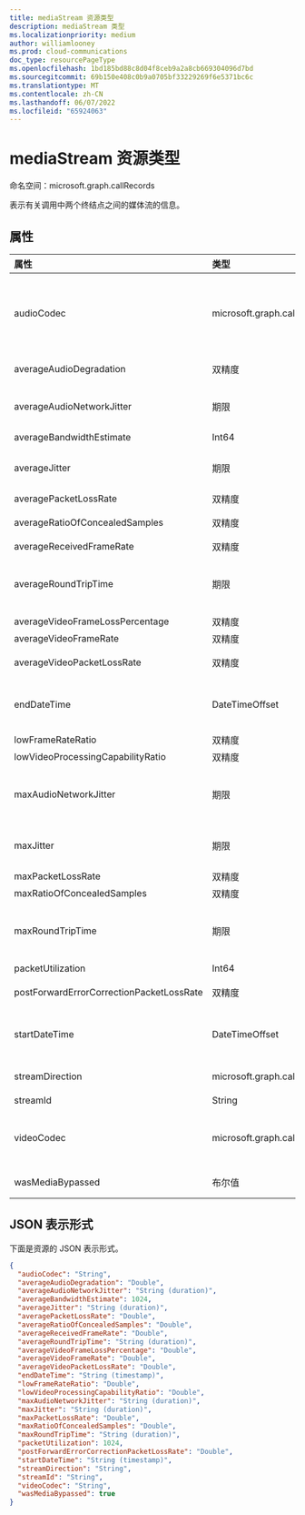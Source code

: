 ```yaml
---
title: mediaStream 资源类型
description: mediaStream 类型
ms.localizationpriority: medium
author: williamlooney
ms.prod: cloud-communications
doc_type: resourcePageType
ms.openlocfilehash: 1bd185bd88c8d04f8ceb9a2a8cb669304096d7bd
ms.sourcegitcommit: 69b150e408c0b9a0705bf33229269f6e5371bc6c
ms.translationtype: MT
ms.contentlocale: zh-CN
ms.lasthandoff: 06/07/2022
ms.locfileid: "65924063"
---
```

# <a name="mediastream-resource-type"></a>mediaStream 资源类型

命名空间：microsoft.graph.callRecords

表示有关调用中两个终结点之间的媒体流的信息。

## <a name="properties"></a>属性

| 属性     | 类型        | 说明 |
|:-------------|:------------|:------------|
|audioCodec|microsoft.graph.callRecords.audioCodec|用于编码网络上传输音频的编解码器名称。 可能的值为：、、、、`pcma``pcmu`、`amrWide`、`g7221``g722`、、`g7221c`、`g729`、`muchv2``multiChannelAudio`、`opus`、`satin``satinFullband`、`rtAudio8`、`rtAudio16`、`silk`、`silkNarrow`、`silkWide`、、`siren`、、 `unknownFutureValue``xmsRTA``cn``invalid``unknown`|
|averageAudioDegradation|双精度|流的平均网络平均意见分数下降。 表示网络丢失和抖动对接收的音频质量的影响程度。|
|averageAudioNetworkJitter|期限|[RFC 3550][] 中指定的流的平均抖动，以 [ISO 8601][] 格式表示。 例如，1 秒表示为 `'PT1S'`“P”是持续时间指定器，“T”是时间指定器，而“S”是第二个指定器。|
|averageBandwidthEstimate|Int64|两个终结点之间的平均估计带宽（以每秒位为单位）。|
|averageJitter|期限|[RFC 3550][] 中指定的流的平均抖动，以 [ISO 8601][] 格式表示。 例如，1 秒表示为 `'PT1S'`“P”是持续时间指定器，“T”是时间指定器，而“S”是第二个指定器。|
|averagePacketLossRate|双精度|流的平均数据包丢失率。|
|averageRatioOfConcealedSamples|双精度|数据包丢失隐藏生成样本的音频帧数与音频帧总数之比。|
|averageReceivedFrameRate|双精度|在会话期间计算的所有视频流每秒接收的平均帧数。|
|averageRoundTripTime|期限|按 [RFC 3550][] 指定计算的平均网络传播往返时间，以 [ISO 8601][] 格式表示。 例如，1 秒表示为 `'PT1S'`“P”是持续时间指定器，“T”是时间指定器，而“S”是第二个指定器。|
|averageVideoFrameLossPercentage|双精度|向用户显示的视频帧丢失的平均百分比。|
|averageVideoFrameRate|双精度|视频流每秒收到的平均帧数，在会话期间计算。|
|averageVideoPacketLossRate|双精度|在会话期间计算的 [RFC 3550][] 中指定的数据包丢失的平均分数。|
|endDateTime|DateTimeOffset|流结束时的 UTC 时间。 DateTimeOffset 表示使用 ISO 8601 格式的日期和时间信息，并且始终处于 UTC 时间。 例如，2014 年 1 月 1 日午夜 UTC 为 `2014-01-01T00:00:00Z`|
|lowFrameRateRatio|双精度|帧速率小于每秒 7.5 帧的调用的分数。|
|lowVideoProcessingCapabilityRatio|双精度|客户端运行的通话比例小于预期视频处理功能的 70%。|
|maxAudioNetworkJitter|期限|会话期间在每个 20 秒窗口上计算的音频网络抖动的最大值，以 [ISO 8601][] 格式表示。 例如，1 秒表示为 `'PT1S'`“P”是持续时间指定器，“T”是时间指定器，而“S”是第二个指定器。|
|maxJitter|期限|RFC 3550 中指定的流的最大抖动，以 [ISO 8601][] 格式表示。 例如，1 秒表示为 `'PT1S'`“P”是持续时间指定器，“T”是时间指定器，而“S”是第二个指定器。|
|maxPacketLossRate|双精度|流的最大数据包丢失率。|
|maxRatioOfConcealedSamples|双精度|由愈合器隐藏的数据包的最大比率。|
|maxRoundTripTime|期限|[RFC 3550][] 中指定的最大网络传播往返时间，以 [ISO 8601][] 格式表示。 例如，1 秒表示为 `'PT1S'`“P”是持续时间指定器，“T”是时间指定器，而“S”是第二个指定器。|
|packetUtilization|Int64|流的数据包计数。|
|postForwardErrorCorrectionPacketLossRate|双精度|在所有视频流和编解码器中应用 FEC 后的数据包丢失率。|
|startDateTime|DateTimeOffset|流启动时的 UTC 时间。 DateTimeOffset 表示使用 ISO 8601 格式的日期和时间信息，并且始终处于 UTC 时间。 例如，2014 年 1 月 1 日午夜 UTC 为 `2014-01-01T00:00:00Z`|
|streamDirection|microsoft.graph.callRecords.mediaStreamDirection|指示媒体流的方向。 可取值为：`callerToCallee`、`calleeToCaller`。|
|streamId|String|流的唯一标识符。|
|videoCodec|microsoft.graph.callRecords.videoCodec|用于编码视频以在网络上传输的编解码器名称。 可取值为：`unknown`、`invalid`、`av1`、`h263`、`h264`、`h264s`、`h264uc`、`h265`、`rtvc1`、`rtVideo`、`xrtvc1`、`unknownFutureValue`。|
|wasMediaBypassed|布尔值|如果媒体流绕过中介服务器并直接在客户端和 PSTN 网关/PBX 之间运行，则为 True，否则为 false。|


## <a name="json-representation"></a>JSON 表示形式

下面是资源的 JSON 表示形式。

<!-- {
  "blockType": "resource",
  "optionalProperties": [

  ],
  "@odata.type": "microsoft.graph.callRecords.mediaStream",
  "baseType": null
}-->

```json
{
  "audioCodec": "String",
  "averageAudioDegradation": "Double",
  "averageAudioNetworkJitter": "String (duration)",
  "averageBandwidthEstimate": 1024,
  "averageJitter": "String (duration)",
  "averagePacketLossRate": "Double",
  "averageRatioOfConcealedSamples": "Double",
  "averageReceivedFrameRate": "Double",
  "averageRoundTripTime": "String (duration)",
  "averageVideoFrameLossPercentage": "Double",
  "averageVideoFrameRate": "Double",
  "averageVideoPacketLossRate": "Double",
  "endDateTime": "String (timestamp)",
  "lowFrameRateRatio": "Double",
  "lowVideoProcessingCapabilityRatio": "Double",
  "maxAudioNetworkJitter": "String (duration)",
  "maxJitter": "String (duration)",
  "maxPacketLossRate": "Double",
  "maxRatioOfConcealedSamples": "Double",
  "maxRoundTripTime": "String (duration)",
  "packetUtilization": 1024,
  "postForwardErrorCorrectionPacketLossRate": "Double",
  "startDateTime": "String (timestamp)",
  "streamDirection": "String",
  "streamId": "String",
  "videoCodec": "String",
  "wasMediaBypassed": true
}
```

[ISO 8601]: https://www.iso.org/iso/iso8601
[RFC 3550]: https://tools.ietf.org/html/rfc3550

<!-- uuid: 16cd6b66-4b1a-43a1-adaf-3a886856ed98
2019-02-04 14:57:30 UTC -->
<!-- {
  "type": "#page.annotation",
  "description": "mediaStream resource",
  "keywords": "",
  "section": "documentation",
  "tocPath&quot;: &quot;"
}-->
